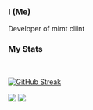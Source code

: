 ### I (Me)

Developer of mimt cliint

### My Stats


<div id="badges">
  <br />
  <img src="https://komarev.com/ghpvc/?username=Spinyfish&style=flat-square&color=blue" alt=""/>
</div>

[![GitHub Streak](http://github-readme-streak-stats.herokuapp.com?user=Spinyfish&theme=bear&background=000000)](https://git.io/streak-stats)


<img align="center" src="https://github-readme-stats.vercel.app/api/top-langs/?username=Spinyfish&count_private=true&theme=bear&langs_count=7" /> 

<img align="center" src="https://github-readme-stats.vercel.app/api?username=Spinyfish&count_private=true&theme=bear" />  
